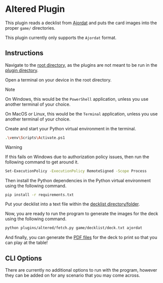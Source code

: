 # Altered Plugin

This plugin reads a decklist from [Ajordat](https://altered.ajordat.com/) and puts the card images into the proper `game/` directories.

This plugin currently only supports the ``Ajordat`` format.

## Instructions

Navigate to the [root directory](../..), as the plugins are not meant to be run in the [plugin directory](.).

Open a terminal on your device in the root directory.

> [!NOTE]
> On Windows, this would be the ``PowerShell`` application, unless you use another terminal of your choice.
>
> On MacOS or Linux, this would be the ``Terminal`` application, unless you use another terminal of your choice.

Create and start your Python virtual environment in the terminal.
```bash
.\venv\Scripts\Activate.ps1
```

> [!WARNING]
> If this fails on Windows due to authorization policy issues, then run the following command to get around it.
> ```bash
> Set-ExecutionPolicy -ExecutionPolicy RemoteSigned -Scope Process
> ```

Then install the Python dependencies in the Python virtual environment using the following command.
```bash
pip install -r requirements.txt  
```

Put your decklist into a text file within the [decklist directory/folder](../../game/decklist).

Now, you are ready to run the program to generate the images for the deck using the following command.
```bash
python plugins/altered/fetch.py game/decklist/deck.txt ajordat
```

And finally, you can generate the [PDF files](../../README.md#create_pdfpy) for the deck to print so that you can play at the table!

## CLI Options

There are currently no additional options to run with the program, however they can be added on for any scenario that you may come across.